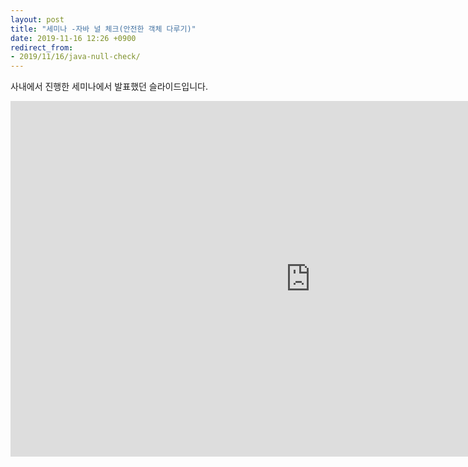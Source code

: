 ```yaml
---
layout: post
title: "세미나 -자바 널 체크(안전한 객체 다루기)"
date: 2019-11-16 12:26 +0900
redirect_from: 
- 2019/11/16/java-null-check/
---
```

사내에서 진행한 세미나에서 발표했던 슬라이드입니다. 

  <iframe src="https://docs.google.com/presentation/d/13lqo3hL4FpVLwEIb--al55C3zKNVk9fTZbgONqgT_o0/embed?start=false&loop=false&delayms=3000" frameborder="0" width="960" height="569" allowfullscreen="true" mozallowfullscreen="true" webkitallowfullscreen="true"></iframe>
